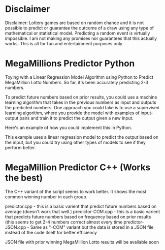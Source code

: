 # Disclaimer
Disclaimer: Lottery games are based on random chance and it is not possible to predict or guarantee the outcome of a draw using any type of mathematical or statistical model. Predicting a random event is virtually impossible. I am not making any promises nor guarantees that this actually works. This is all for fun and entertainment purposes only. 

# MegaMillions Predictor Python
Toying with a Linear Regression Model Algorithm using Python to Predict MegaMillion Lotto Numbers. So far, it's been accurately predicting 2-3 numbers.

To predict future numbers based on prior results, you could use a machine learning algorithm that takes in the previous numbers as input and outputs the predicted numbers. One approach you could take is to use a supervised learning algorithm, where you provide the model with examples of input-output pairs and train it to predict the output given a new input.

Here's an example of how you could implement this in Python.

This example uses a linear regression model to predict the output based on the input, but you could try using other types of models to see if they perform better.

# MegaMillion Predictor C++ (Works the best)

The C++ variant of the script seems to work better. It shows the most common winning number in each group. 

predictor.cpp - this is a basic varient that predict future numbers based on average (doesn't work that well.)
predictor-COM.cpp - this is a basic varient that predicts future numbers based on frequency based on prior results (this seems to get 2-4 numbers correct almost every time
predictor-JSON.cpp - Same as "-COM" variant but the data is stored in a JSON file instead of the code itself for better efficiency

JSON file with prior winning MegaMillion Lotto results will be available soon
